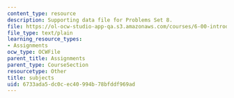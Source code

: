 ```yaml
---
content_type: resource
description: Supporting data file for Problems Set 8.
file: https://ol-ocw-studio-app-qa.s3.amazonaws.com/courses/6-00-introduction-to-computer-science-and-programming-fall-2008/6733ada5dc0cec40994b78bfddf969ad_subjects.txt
file_type: text/plain
learning_resource_types:
- Assignments
ocw_type: OCWFile
parent_title: Assignments
parent_type: CourseSection
resourcetype: Other
title: subjects
uid: 6733ada5-dc0c-ec40-994b-78bfddf969ad
---
```

